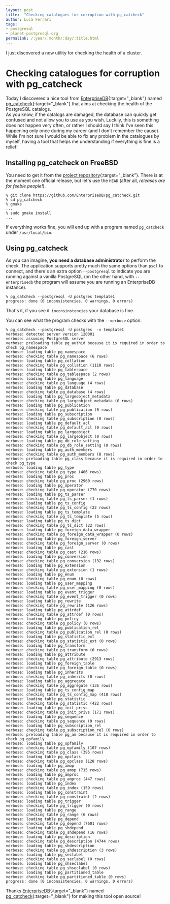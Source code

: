```yaml
---
layout: post
title:  "Checking catalogues for corruption with pg_catcheck"
author: Luca Ferrari
tags:
- postgresql
- planet-postgresql-org
permalink: /:year/:month/:day/:title.html
---
```

I just discovered a new utility for checking the health of a cluster.

# Checking catalogues for corruption with pg_catcheck

Today I discovered a nice tool from [EnterpriseDB](https://www.enterprisedb.com/){:target="_blank"} named [pg_catcheck](https://github.com/EnterpriseDB/pg_catcheck){:target="_blank"} that aims at checking the health of the PostgreSQL catalogs.
<br/>
As you know, if the catalogs are damaged, the database can quickly get confused and not allow you to use as you wish. Luckily, this is something does not happen very often, or rather I should say I think I've seen this happening only once during my career (and I don't remember the cause).
<br/>
While I'm not sure I would be able to fix any problem in the catalogues by myself, having a tool that helps me understanding if everything is fine is a relief!


## Installing pg_catcheck on FreeBSD

You need to get it from the [project repository](https://github.com/EnterpriseDB/pg_catcheck){:target="_blank"}. There is at the moment one official release, but let's use the `HEAD` (after all, *releases are for feeble people!*).

```shell
% git clone https://github.com/EnterpriseDB/pg_catcheck.git
% cd pg_catcheck
% gmake
...
% sudo gmake install                                       
...
```

If everything works fine, you will end up with a program named `pg_catcheck` under `/usr/local/bin`.

## Using pg_catcheck

As you can imagine, **you need a database administrator** to perform the check. The application supports pretty much the same options than `psql` to connect, and there's an extra option `--postgresql` to indicate you are running against a vanilla PostgreSQL (on the other hand, with `--enterprisedb` the program will assume you are running an EnterpriseDB instance).

```shell
% pg_catcheck --postgresql -U postgres template1
progress: done (0 inconsistencies, 0 warnings, 0 errors)
```

That's it, if you see `0 inconsinstencies` your database is fine.
<br/>

You can see what the program checks with the `--verbose` option:

```shell
% pg_catcheck --postgresql -U postgres  -v template1         
verbose: detected server version 120001
verbose: assuming PostgreSQL server
verbose: preloading table pg_authid because it is required in order to check pg_namespace
verbose: loading table pg_namespace
verbose: checking table pg_namespace (6 rows)
verbose: loading table pg_collation
verbose: checking table pg_collation (1110 rows)
verbose: loading table pg_tablespace
verbose: checking table pg_tablespace (2 rows)
verbose: loading table pg_language
verbose: checking table pg_language (4 rows)
verbose: loading table pg_database
verbose: checking table pg_database (4 rows)
verbose: loading table pg_largeobject_metadata
verbose: checking table pg_largeobject_metadata (0 rows)
verbose: loading table pg_publication
verbose: checking table pg_publication (0 rows)
verbose: loading table pg_subscription
verbose: checking table pg_subscription (0 rows)
verbose: loading table pg_default_acl
verbose: checking table pg_default_acl (0 rows)
verbose: loading table pg_largeobject
verbose: checking table pg_largeobject (0 rows)
verbose: loading table pg_db_role_setting
verbose: checking table pg_db_role_setting (0 rows)
verbose: loading table pg_auth_members
verbose: checking table pg_auth_members (8 rows)
verbose: preloading table pg_class because it is required in order to check pg_type
verbose: loading table pg_type
verbose: checking table pg_type (406 rows)
verbose: loading table pg_proc
verbose: checking table pg_proc (2960 rows)
verbose: loading table pg_operator
verbose: checking table pg_operator (770 rows)
verbose: loading table pg_ts_parser
verbose: checking table pg_ts_parser (1 rows)
verbose: loading table pg_ts_config
verbose: checking table pg_ts_config (22 rows)
verbose: loading table pg_ts_template
verbose: checking table pg_ts_template (5 rows)
verbose: loading table pg_ts_dict
verbose: checking table pg_ts_dict (22 rows)
verbose: loading table pg_foreign_data_wrapper
verbose: checking table pg_foreign_data_wrapper (0 rows)
verbose: loading table pg_foreign_server
verbose: checking table pg_foreign_server (0 rows)
verbose: loading table pg_cast
verbose: checking table pg_cast (216 rows)
verbose: loading table pg_conversion
verbose: checking table pg_conversion (132 rows)
verbose: loading table pg_extension
verbose: checking table pg_extension (1 rows)
verbose: loading table pg_enum
verbose: checking table pg_enum (0 rows)
verbose: loading table pg_user_mapping
verbose: checking table pg_user_mapping (0 rows)
verbose: loading table pg_event_trigger
verbose: checking table pg_event_trigger (0 rows)
verbose: loading table pg_rewrite
verbose: checking table pg_rewrite (126 rows)
verbose: loading table pg_attrdef
verbose: checking table pg_attrdef (0 rows)
verbose: loading table pg_policy
verbose: checking table pg_policy (0 rows)
verbose: loading table pg_publication_rel
verbose: checking table pg_publication_rel (0 rows)
verbose: loading table pg_statistic_ext
verbose: checking table pg_statistic_ext (0 rows)
verbose: loading table pg_transform
verbose: checking table pg_transform (0 rows)
verbose: loading table pg_attribute
verbose: checking table pg_attribute (2913 rows)
verbose: loading table pg_foreign_table
verbose: checking table pg_foreign_table (0 rows)
verbose: loading table pg_inherits
verbose: checking table pg_inherits (0 rows)
verbose: loading table pg_aggregate
verbose: checking table pg_aggregate (136 rows)
verbose: loading table pg_ts_config_map
verbose: checking table pg_ts_config_map (418 rows)
verbose: loading table pg_statistic
verbose: checking table pg_statistic (422 rows)
verbose: loading table pg_init_privs
verbose: checking table pg_init_privs (171 rows)
verbose: loading table pg_sequence
verbose: checking table pg_sequence (0 rows)
verbose: loading table pg_subscription_rel
verbose: checking table pg_subscription_rel (0 rows)
verbose: preloading table pg_am because it is required in order to check pg_opfamily
verbose: loading table pg_opfamily
verbose: checking table pg_opfamily (107 rows)
verbose: checking table pg_class (395 rows)
verbose: loading table pg_opclass
verbose: checking table pg_opclass (128 rows)
verbose: loading table pg_amop
verbose: checking table pg_amop (715 rows)
verbose: loading table pg_amproc
verbose: checking table pg_amproc (447 rows)
verbose: loading table pg_index
verbose: checking table pg_index (159 rows)
verbose: loading table pg_constraint
verbose: checking table pg_constraint (2 rows)
verbose: loading table pg_trigger
verbose: checking table pg_trigger (0 rows)
verbose: loading table pg_range
verbose: checking table pg_range (6 rows)
verbose: loading table pg_depend
verbose: checking table pg_depend (7601 rows)
verbose: loading table pg_shdepend
verbose: checking table pg_shdepend (16 rows)
verbose: loading table pg_description
verbose: checking table pg_description (4744 rows)
verbose: loading table pg_shdescription
verbose: checking table pg_shdescription (3 rows)
verbose: loading table pg_seclabel
verbose: checking table pg_seclabel (0 rows)
verbose: loading table pg_shseclabel
verbose: checking table pg_shseclabel (0 rows)
verbose: loading table pg_partitioned_table
verbose: checking table pg_partitioned_table (0 rows)
progress: done (0 inconsistencies, 0 warnings, 0 errors)
```

Thanks [EnterpriseDB](https://www.enterprisedb.com/){:target="_blank"} named [pg_catcheck](https://github.com/EnterpriseDB/pg_catcheck){:target="_blank"} for making this tool open source!
